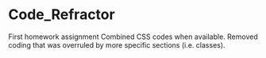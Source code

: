 # Code_Refractor
First homework assignment
Combined CSS codes when available.
Removed coding that was overruled by more specific sections (i.e. classes).
